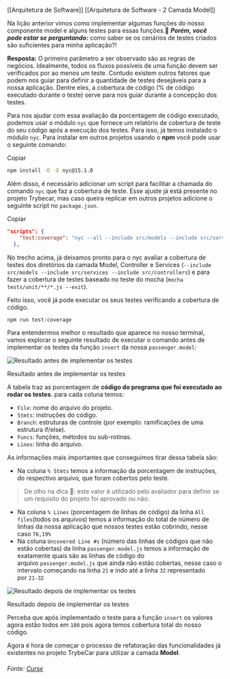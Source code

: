 [[Arquitetura de Software]]
[[Arquitetura de Software - 2 Camada Model]]


Na lição anterior vimos como implementar algumas funções do nosso componente model e alguns testes para essas funções.🤔 _**Porém, você pode estar se perguntando:**_ como saber se os cenários de testes criados são suficientes para minha aplicação?!

**Resposta:** O primeiro parâmetro a ser observado são as regras de negócios. Idealmente, todos os fluxos possíveis de uma função devem ser verificados por ao menos um teste. Contudo existem outros fatores que podem nos guiar para definir a quantidade de testes desejáveis para a nossa aplicação. Dentre eles, a cobertura de código (% de código executado durante o teste) serve para nos guiar durante a concepção dos testes.

Para nos ajudar com essa avaliação da porcentagem de código executado, podemos usar o módulo `nyc` que fornece um relatório de cobertura de teste do seu código após a execução dos testes. Para isso, já temos instalado o módulo `nyc`. Para instalar em outros projetos usando o **npm** você pode usar o seguinte comando:

Copiar

```bash
npm install -D -E nyc@15.1.0
```

Além disso, é necessário adicionar um script para facilitar a chamada do comando `nyc` que faz a cobertura de teste. Esse ajuste já está presente no projeto Trybecar, mas caso queira replicar em outros projetos adicione o seguinte script no `package.json`.

Copiar

```json
"scripts": {
    "test:coverage": "nyc --all --include src/models --include src/services --include src/controllers mocha tests/unit/**/*.js --exit"
  },
```

No trecho acima, já deixamos pronto para o nyc avaliar a cobertura de testes dos diretórios da camada Model, Controller e Services (`--include src/models --include src/services --include src/controllers`) e para fazer a cobertura de testes baseado no teste do mocha (`mocha tests/unit/**/*.js --exit`).

Feito isso, você já pode executar os seus testes verificando a cobertura de código.

```bash
npm run test:coverage
```

Para entendermos melhor o resultado que aparece no nosso terminal, vamos explorar o seguinte resultado de executar o comando antes de implementar os testes da função `insert` da nossa `passenger.model`:

![Resultado antes de implementar os testes](https://content-assets.betrybe.com/prod/6225ee56-655b-4c69-8e05-e8ea0081df76-Resultado%20antes%20de%20implementar%20os%20testes.png)

Resultado antes de implementar os testes

A tabela traz as porcentagem de **código do programa que foi executado ao rodar os testes**. para cada coluna temos:

-   `File`: nome do arquivo do projeto.
-   `Stmts`: instruções do código.
-   `Branch`: estruturas de controle (por exemplo: ramificações de uma estrutura if/else).
-   `Funcs`: funções, métodos ou sub-rotinas.
-   `Lines`: linha do arquivo.

As informações mais importantes que conseguimos tirar dessa tabela são:

-   Na coluna `% Stmts` temos a informação da porcentagem de instruções, do respectivo arquivo, que foram cobertos pelo teste.

> De olho na dica 👀: este valor é utilizado pelo avaliador para definir se um requisito do projeto foi aprovado ou não.

-   Na coluna `% Lines` (porcentagem de linhas de código) da linha `All files`(todos os arquivos) temos a informação do total de número de linhas da nossa aplicação que nossos testes estão cobrindo, nesse caso `76,19%`
-   Na coluna `Uncovered Line #s` (número das linhas de códigos que não estão cobertas) da linha `passenger.model.js` temos a informação de exatamente quais são as linhas de código do arquivo `passenger.model.js` que ainda não estão cobertas, nesse caso o intervalo começando na linha `21` e indo até a linha `32` representado por `21-32`

![Resultado depois de implementar os testes](https://content-assets.betrybe.com/prod/6225ee56-655b-4c69-8e05-e8ea0081df76-Resultado%20depois%20de%20implementar%20os%20testes.png)

Resultado depois de implementar os testes

Perceba que após implementado o teste para a função `insert` os valores agora estão todos em `100` pois agora temos cobertura total do nosso código.

Agora é hora de começar o processo de refatoração das funcionalidades já existentes no projeto TrybeCar para utilizar a camada **Model**.



###### Fonte: [Curse](https://app.betrybe.com/learn/course/5e938f69-6e32-43b3-9685-c936530fd326/module/94d0e996-1827-4fbc-bc24-c99fb592925b/section/d8fc0320-73f1-45d4-9f4f-2b6911b176b1/day/6b5ecd71-9499-4ffe-8776-e91e46f93a08/lesson/e3b85ab5-cb8d-422b-873d-5ba7ec8a2d83)

